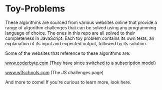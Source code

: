 # Toy-Problems

These algorithms are sourced from various websites online that provide a range of algorithm challenges that can be solved using any programming language of choice. The ones in this repo are all solved to their completeness in JavaScript. Each toy problem contains its own tests, an explanation of its input and expected output, followed by its solution.

Some of the websites that reference to these algorithms are:

www.coderbyte.com (They have since switched to a subscription model)

www.w3schools.com (The JS challenges page)

And more to come! If you're curious to learn more, look here.
